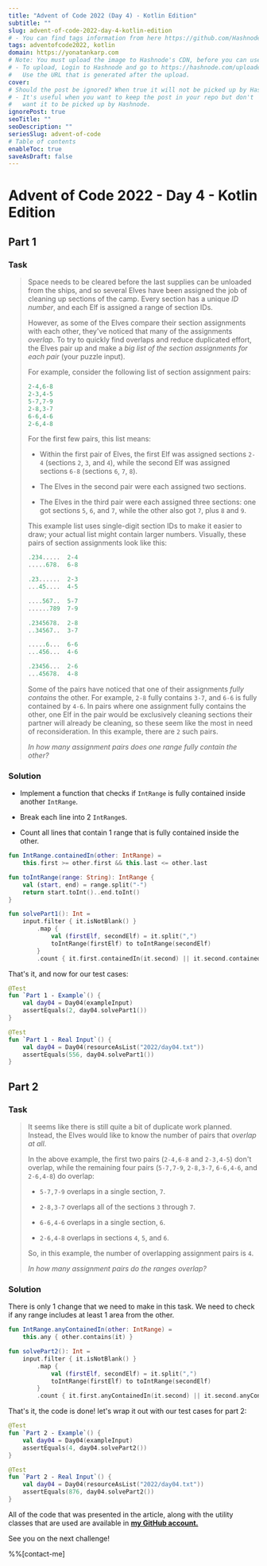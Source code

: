```yaml
---
title: "Advent of Code 2022 (Day 4) - Kotlin Edition"
subtitle: ""
slug: advent-of-code-2022-day-4-kotlin-edition
# - You can find tags information from here https://github.com/Hashnode/support/blob/main/misc/tags.json
tags: adventofcode2022, kotlin 
domain: https://yonatankarp.com
# Note: You must upload the image to Hashnode's CDN, before you can use it here.
# - To upload, Login to Hashnode and go to https://hashnode.com/uploader
#   Use the URL that is generated after the upload.
cover: 
# Should the post be ignored? When true it will not be picked up by Hashnode.
# - It's useful when you want to keep the post in your repo but don't
#   want it to be picked up by Hashnode.
ignorePost: true
seoTitle: ""
seoDescription: ""
seriesSlug: advent-of-code
# Table of contents
enableToc: true
saveAsDraft: false
---
```


# Advent of Code 2022 - Day 4 - Kotlin Edition

## Part 1

### Task

> Space needs to be cleared before the last supplies can be unloaded from the ships, and so several Elves have been assigned the job of cleaning up sections of the camp. Every section has a unique *ID number*, and each Elf is assigned a range of section IDs.
> 
> However, as some of the Elves compare their section assignments with each other, they've noticed that many of the assignments *overlap*. To try to quickly find overlaps and reduce duplicated effort, the Elves pair up and make a *big list of the section assignments for each pair* (your puzzle input).
> 
> For example, consider the following list of section assignment pairs:
> 
> ```kotlin
> 2-4,6-8
> 2-3,4-5
> 5-7,7-9
> 2-8,3-7
> 6-6,4-6
> 2-6,4-8
> ```
> 
> For the first few pairs, this list means:
> 
> *   Within the first pair of Elves, the first Elf was assigned sections `2-4` (sections `2`, `3`, and `4`), while the second Elf was assigned sections `6-8` (sections `6`, `7`, `8`).
>     
> *   The Elves in the second pair were each assigned two sections.
>     
> *   The Elves in the third pair were each assigned three sections: one got sections `5`, `6`, and `7`, while the other also got `7`, plus `8` and `9`.
>     
> 
> This example list uses single-digit section IDs to make it easier to draw; your actual list might contain larger numbers. Visually, these pairs of section assignments look like this:
> 
> ```kotlin
> .234.....  2-4
> .....678.  6-8
> 
> .23......  2-3
> ...45....  4-5
> 
> ....567..  5-7
> ......789  7-9
> 
> .2345678.  2-8
> ..34567..  3-7
> 
> .....6...  6-6
> ...456...  4-6
> 
> .23456...  2-6
> ...45678.  4-8
> ```
> 
> Some of the pairs have noticed that one of their assignments *fully contains* the other. For example, `2-8` fully contains `3-7`, and `6-6` is fully contained by `4-6`. In pairs where one assignment fully contains the other, one Elf in the pair would be exclusively cleaning sections their partner will already be cleaning, so these seem like the most in need of reconsideration. In this example, there are `2` such pairs.
> 
> *In how many assignment pairs does one range fully contain the other?*

### Solution

*   Implement a function that checks if `IntRange` is fully contained inside another `IntRange`.
    
*   Break each line into 2 `IntRange`s.
    
*   Count all lines that contain 1 range that is fully contained inside the other.
    

```kotlin
fun IntRange.containedIn(other: IntRange) =
    this.first >= other.first && this.last <= other.last

fun toIntRange(range: String): IntRange {
    val (start, end) = range.split("-")
    return start.toInt()..end.toInt()
}

fun solvePart1(): Int =
    input.filter { it.isNotBlank() }
        .map {
            val (firstElf, secondElf) = it.split(",")
            toIntRange(firstElf) to toIntRange(secondElf)
        }
        .count { it.first.containedIn(it.second) || it.second.containedIn(it.first) }
```

That's it, and now for our test cases:

```kotlin
@Test
fun `Part 1 - Example`() {
    val day04 = Day04(exampleInput)
    assertEquals(2, day04.solvePart1())
}

@Test
fun `Part 1 - Real Input`() {
    val day04 = Day04(resourceAsList("2022/day04.txt"))
    assertEquals(556, day04.solvePart1())
}
```

## Part 2

### Task

> It seems like there is still quite a bit of duplicate work planned. Instead, the Elves would like to know the number of pairs that *overlap at all*.
> 
> In the above example, the first two pairs (`2-4,6-8` and `2-3,4-5`) don't overlap, while the remaining four pairs (`5-7,7-9`, `2-8,3-7`, `6-6,4-6`, and `2-6,4-8`) do overlap:
> 
> *   `5-7,7-9` overlaps in a single section, `7`.
>     
> *   `2-8,3-7` overlaps all of the sections `3` through `7`.
>     
> *   `6-6,4-6` overlaps in a single section, `6`.
>     
> *   `2-6,4-8` overlaps in sections `4`, `5`, and `6`.
>     
> 
> So, in this example, the number of overlapping assignment pairs is `4`.
> 
> *In how many assignment pairs do the ranges overlap?*

### Solution

There is only 1 change that we need to make in this task. We need to check if any range includes at least 1 area from the other.

```kotlin
fun IntRange.anyContainedIn(other: IntRange) =
    this.any { other.contains(it) }

fun solvePart2(): Int =
    input.filter { it.isNotBlank() }
        .map {
            val (firstElf, secondElf) = it.split(",")
            toIntRange(firstElf) to toIntRange(secondElf)
        }
        .count { it.first.anyContainedIn(it.second) || it.second.anyContainedIn(it.first) }
```

That's it, the code is done! let's wrap it out with our test cases for part 2:

```kotlin
@Test
fun `Part 2 - Example`() {
    val day04 = Day04(exampleInput)
    assertEquals(4, day04.solvePart2())
}

@Test
fun `Part 2 - Real Input`() {
    val day04 = Day04(resourceAsList("2022/day04.txt"))
    assertEquals(876, day04.solvePart2())
}
```

All of the code that was presented in the article, along with the utility classes that are used are available in [**my GitHub account.**](https://github.com/yonatankarp/advent-of-code)

See you on the next challenge!

%%[contact-me]
